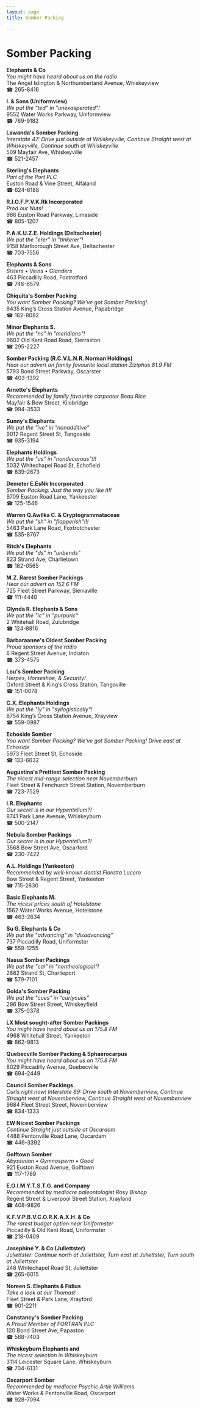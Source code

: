 ```yaml
---
layout: page 
title: Somber Packing

---
```



# Somber Packing


 **Elephants & Co**  
_You might have heard about us on the radio_  
The Angel Islington & Northumberland Avenue, Whiskeyview  
☎ 265-8416

**I. & Sons (Uniformview)**  
_We put the "ted" in "unexasperated"!_  
9552 Water Works Parkway, Uniformview  
☎ 789-9182

**Lawanda's Somber Packing**  
_Interstate 47: Drive just outside at Whiskeyville, Continue Straight west at Whiskeyville, Continue south at Whiskeyville_  
509 Mayfair Ave, Whiskeyville  
☎ 521-2457

**Sterling's Elephants**  
_Part of the Port PLC_  
Euston Road & Vine Street, Alfaland  
☎ 624-6188

**R.I.O.F.P.V.K.Rk Incorporated**  
_Prod our Nuts!_  
986 Euston Road Parkway, Limaside  
☎ 805-1207

**P.A.K.U.Z.E. Holdings (Deltachester)**  
_We put the "erer" in "tinkerer"!_  
9158 Marlborough Street Ave, Deltachester  
☎ 703-7556

**Elephants & Sons**  
_Sisters • Veins • Glanders_  
463 Piccadilly Road, Foxtrotford  
☎ 746-6579

**Chiquita's Somber Packing**  
_You want Somber Packing? We've got Somber Packing!._  
8435 King’s Cross Station Avenue, Papabridge  
☎ 182-8082

**Minor Elephants S.**  
_We put the "ns" in "meridians"!_  
9602 Old Kent Road Road, Sierraston  
☎ 295-2227

**Somber Packing (R.C.V.L.N.R. Norman Holdings)**  
_Hear our advert on family favourite local station Ziziphus 81.9 FM_  
5793 Bond Street Parkway, Oscarster  
☎ 403-1392

**Arnette's Elephants**  
_Recommended by family favourite carpenter Beau Rice_  
Mayfair & Bow Street, Kilobridge  
☎ 994-3533

**Sunny's Elephants**  
_We put the "ive" in "nonadditive"_  
9012 Regent Street St, Tangoside  
☎ 935-3194

**Elephants Holdings**  
_We put the "us" in "nondecorous"!!!_  
5032 Whitechapel Road St, Echofield  
☎ 839-2673

**Demeter E.EsNk Incorporated**  
_Somber Packing: Just the way you like it!!_  
9709 Euston Road Lane, Yankeester  
☎ 125-1546

**Warren Q.AwIlka C. & Cryptogrammataceae**  
_We put the "sh" in "flapperish"!!!_  
5463 Park Lane Road, Foxtrotchester  
☎ 535-8767

**Ritch's Elephants**  
_We put the "ds" in "unbends"_  
823 Strand Ave, Charlietown  
☎ 182-0565

**M.Z. Rarest Somber Packings**  
_Hear our advert on 152.6 FM_  
725 Fleet Street Parkway, Sierraville  
☎ 111-4440

**Glynda R. Elephants & Sons**  
_We put the "ic" in "purpuric"_  
2 Whitehall Road, Zulubridge  
☎ 124-8816

**Barbaraanne's Oldest Somber Packing**  
_Proud sponsors of the radio_  
6 Regent Street Avenue, Indiaton  
☎ 373-4575

**Lou's Somber Packing**  
_Herpes, Horseshoe, & Security!_  
Oxford Street & King’s Cross Station, Tangoville  
☎ 151-0078

**C.X. Elephants Holdings**  
_We put the "ly" in "syllogistically"!_  
8754 King’s Cross Station Avenue, Xrayview  
☎ 559-0987

**Echoside Somber**  
_You want Somber Packing? We've got Somber Packing! 
Drive east at Echoside_  
5973 Fleet Street St, Echoside  
☎ 133-6632

**Augustina's Prettiest Somber Packing**  
_The nicest mid-range selection near Novemberburn_  
Fleet Street & Fenchurch Street Station, Novemberburn  
☎ 723-7529

**I.R. Elephants**  
_Our secret is in our Hypentelium?!_  
8741 Park Lane Avenue, Whiskeyburn  
☎ 500-2147

**Nebula Somber Packings**  
_Our secret is in our Hypentelium?!_  
3568 Bow Street Ave, Oscarford  
☎ 230-7422

**A.L. Holdings (Yankeeton)**  
_Recommended by well-known dentist Floretta Lucero_  
Bow Street & Regent Street, Yankeeton  
☎ 715-2830

**Basic Elephants M.**  
_The nicest prices south of Hotelstone_  
1562 Water Works Avenue, Hotelstone  
☎ 463-2634

**Su G. Elephants & Co**  
_We put the "advancing" in "disadvancing"_  
737 Piccadilly Road, Uniformster  
☎ 559-1255

**Nasua Somber Packings**  
_We put the "cal" in "nontheological"!_  
2862 Strand St, Charlieport  
☎ 579-7101

**Golda's Somber Packing**  
_We put the "cues" in "curlycues"_  
296 Bow Street Street, Whiskeyfield  
☎ 375-0378

**LX Most sought-after Somber Packings**  
_You might have heard about us on 175.8 FM_  
4968 Whitehall Street, Yankeeton  
☎ 862-9813

**Quebecville Somber Packing & Sphaerocarpus**  
_You might have heard about us on 175.8 FM_  
8029 Piccadilly Avenue, Quebecville  
☎ 694-2449

**Council Somber Packings**  
_Curls right now! 
Interstate 89: Drive south at Novemberview, Continue Straight west at Novemberview, Continue Straight west at Novemberview_  
9684 Fleet Street Street, Novemberview  
☎ 834-1333

**EW Nicest Somber Packings**  
_Continue Straight just outside at Oscardam_  
4488 Pentonville Road Lane, Oscardam  
☎ 446-3392

**Golftown Somber**  
_Abyssinian • Gymnosperm • Good_  
921 Euston Road Avenue, Golftown  
☎ 117-1769

**E.O.I.M.Y.T.S.T.G. and Company**  
_Recommended by mediocre paleontologist Rosy Bishop_  
Regent Street & Liverpool Street Station, Xrayland  
☎ 408-9826

**K.F.V.P.B.V.C.O.R.K.A.X.H. & Co**  
_The rarest budget option near Uniformster_  
Piccadilly & Old Kent Road, Uniformster  
☎ 218-0409

**Josephine Y. & Co (Juliettster)**  
_Juliettster: Continue north at Juliettster, Turn east at Juliettster, Turn south at Juliettster_  
248 Whitechapel Road St, Juliettster  
☎ 265-6015

**Noreen S. Elephants & Fidius**  
_Take a look at our Thomas!_  
Fleet Street & Park Lane, Xrayford  
☎ 901-2211

**Constancy's Somber Packing**  
_A Proud Member of FORTRAN PLC_  
120 Bond Street Ave, Papaston  
☎ 568-7403

**Whiskeyburn Elephants and**  
_The nicest selection in Whiskeyburn_  
3114 Leicester Square Lane, Whiskeyburn  
☎ 704-6131

**Oscarport Somber**  
_Recommended by mediocre Psychic Artie Williams_  
Water Works & Pentonville Road, Oscarport  
☎ 928-7094

